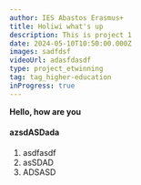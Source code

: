 ```yaml
---
author: IES Abastos Erasmus+
title: Holiwi what's up
description: This is project 1
date: 2024-05-10T10:50:00.000Z
images: sadfdsf
videoUrl: adasfdasdf
type: project_etwinning
tag: tag_higher-education
inProgress: true
---
```


**Hello, how are you**

#### **azsdASDada**

1. asdfasdf
2. asSDAD
3. ADSASD
